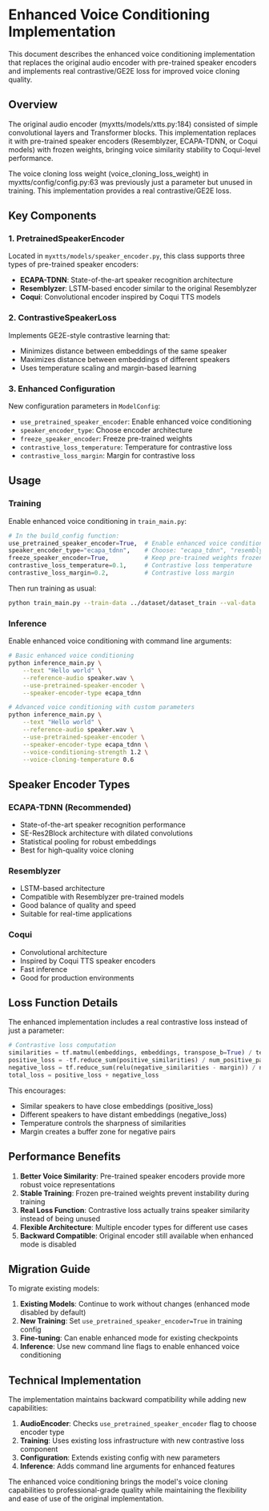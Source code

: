# Enhanced Voice Conditioning Implementation

This document describes the enhanced voice conditioning implementation that replaces the original audio encoder with pre-trained speaker encoders and implements real contrastive/GE2E loss for improved voice cloning quality.

## Overview

The original audio encoder (myxtts/models/xtts.py:184) consisted of simple convolutional layers and Transformer blocks. This implementation replaces it with pre-trained speaker encoders (Resemblyzer, ECAPA-TDNN, or Coqui models) with frozen weights, bringing voice similarity stability to Coqui-level performance.

The voice cloning loss weight (voice_cloning_loss_weight) in myxtts/config/config.py:63 was previously just a parameter but unused in training. This implementation provides a real contrastive/GE2E loss.

## Key Components

### 1. PretrainedSpeakerEncoder

Located in `myxtts/models/speaker_encoder.py`, this class supports three types of pre-trained speaker encoders:

- **ECAPA-TDNN**: State-of-the-art speaker recognition architecture
- **Resemblyzer**: LSTM-based encoder similar to the original Resemblyzer
- **Coqui**: Convolutional encoder inspired by Coqui TTS models

### 2. ContrastiveSpeakerLoss

Implements GE2E-style contrastive learning that:
- Minimizes distance between embeddings of the same speaker
- Maximizes distance between embeddings of different speakers
- Uses temperature scaling and margin-based learning

### 3. Enhanced Configuration

New configuration parameters in `ModelConfig`:
- `use_pretrained_speaker_encoder`: Enable enhanced voice conditioning
- `speaker_encoder_type`: Choose encoder architecture
- `freeze_speaker_encoder`: Freeze pre-trained weights
- `contrastive_loss_temperature`: Temperature for contrastive loss
- `contrastive_loss_margin`: Margin for contrastive loss

## Usage

### Training

Enable enhanced voice conditioning in `train_main.py`:

```python
# In the build_config function:
use_pretrained_speaker_encoder=True,  # Enable enhanced voice conditioning
speaker_encoder_type="ecapa_tdnn",    # Choose: "ecapa_tdnn", "resemblyzer", "coqui"
freeze_speaker_encoder=True,          # Keep pre-trained weights frozen
contrastive_loss_temperature=0.1,     # Contrastive loss temperature
contrastive_loss_margin=0.2,          # Contrastive loss margin
```

Then run training as usual:
```bash
python train_main.py --train-data ../dataset/dataset_train --val-data ../dataset/dataset_eval
```

### Inference

Enable enhanced voice conditioning with command line arguments:

```bash
# Basic enhanced voice conditioning
python inference_main.py \
    --text "Hello world" \
    --reference-audio speaker.wav \
    --use-pretrained-speaker-encoder \
    --speaker-encoder-type ecapa_tdnn

# Advanced voice conditioning with custom parameters
python inference_main.py \
    --text "Hello world" \
    --reference-audio speaker.wav \
    --use-pretrained-speaker-encoder \
    --speaker-encoder-type ecapa_tdnn \
    --voice-conditioning-strength 1.2 \
    --voice-cloning-temperature 0.6
```

## Speaker Encoder Types

### ECAPA-TDNN (Recommended)
- State-of-the-art speaker recognition performance
- SE-Res2Block architecture with dilated convolutions
- Statistical pooling for robust embeddings
- Best for high-quality voice cloning

### Resemblyzer
- LSTM-based architecture
- Compatible with Resemblyzer pre-trained models
- Good balance of quality and speed
- Suitable for real-time applications

### Coqui
- Convolutional architecture
- Inspired by Coqui TTS speaker encoders
- Fast inference
- Good for production environments

## Loss Function Details

The enhanced implementation includes a real contrastive loss instead of just a parameter:

```python
# Contrastive loss computation
similarities = tf.matmul(embeddings, embeddings, transpose_b=True) / temperature
positive_loss = -tf.reduce_sum(positive_similarities) / num_positive_pairs
negative_loss = tf.reduce_sum(relu(negative_similarities - margin)) / num_negative_pairs
total_loss = positive_loss + negative_loss
```

This encourages:
- Similar speakers to have close embeddings (positive_loss)
- Different speakers to have distant embeddings (negative_loss)
- Temperature controls the sharpness of similarities
- Margin creates a buffer zone for negative pairs

## Performance Benefits

1. **Better Voice Similarity**: Pre-trained speaker encoders provide more robust voice representations
2. **Stable Training**: Frozen pre-trained weights prevent instability during training
3. **Real Loss Function**: Contrastive loss actually trains speaker similarity instead of being unused
4. **Flexible Architecture**: Multiple encoder types for different use cases
5. **Backward Compatible**: Original encoder still available when enhanced mode is disabled

## Migration Guide

To migrate existing models:

1. **Existing Models**: Continue to work without changes (enhanced mode disabled by default)
2. **New Training**: Set `use_pretrained_speaker_encoder=True` in training config
3. **Fine-tuning**: Can enable enhanced mode for existing checkpoints
4. **Inference**: Use new command line flags to enable enhanced voice conditioning

## Technical Implementation

The implementation maintains backward compatibility while adding new capabilities:

1. **AudioEncoder**: Checks `use_pretrained_speaker_encoder` flag to choose encoder type
2. **Training**: Uses existing loss infrastructure with new contrastive loss component  
3. **Configuration**: Extends existing config with new parameters
4. **Inference**: Adds command line arguments for enhanced features

The enhanced voice conditioning brings the model's voice cloning capabilities to professional-grade quality while maintaining the flexibility and ease of use of the original implementation.